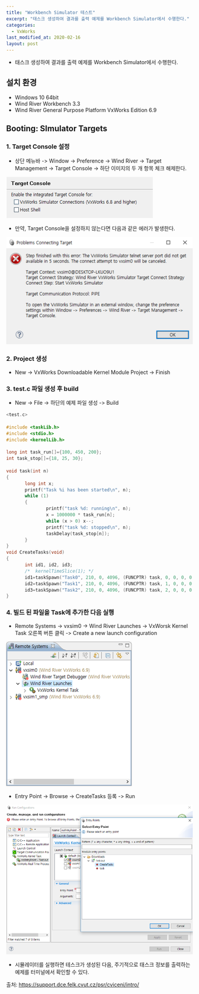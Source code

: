 ```yaml
---
title: "Workbench Simulator 테스트"
excerpt: "태스크 생성하여 결과를 출력 예제를 Workbench Simulator에서 수행한다."
categories:
  - VxWorks
last_modified_at: 2020-02-16
layout: post
---
```

- 태스크 생성하여 결과를 출력 예제를 Workbench Simulator에서 수행한다.



## 설치 환경
- Windows 10 64bit
- Wind River Workbench 3.3
- Wind River General Purpose Platform VxWorks Edition 6.9



## Booting: SImulator Targets


### 1. Target Console 설정
- 상단 메뉴바 -> Window -> Preference -> Wind River -> Target Management -> Target Console -> 하단 이미지의 두 개 항목 체크 해제한다.

![image](/assets/img/2020-02-17-VxWorks/image1.png)

- 만약, Target Console을 설정하지 않는다면 다음과 같은 에러가 발생한다.

![image](/assets/img/2020-02-17-VxWorks/image2.png)


### 2. Project 생성
- New -> VxWorks Downloadable Kernel Module Project -> Finish


### 3. test.c 파일 생성 후 build
- New -> File -> 하단의 예제 파일 생성 -> Build



```c
<test.c>

#include <taskLib.h>
#include <stdio.h>
#include <kernelLib.h>

long int task_run[]={100, 450, 200};
int task_stop[]={18, 25, 30};

void task(int n)
{
       long int x;
       printf("Task %i has been started\n", n);
       while (1)
       {
               printf("task %d: running\n", n);
               x = 1000000 * task_run[n];
               while (x > 0) x--;
               printf("task %d: stopped\n", n);
               taskDelay(task_stop[n]);
       }
}
void CreateTasks(void)
{
       int id1, id2, id3;
       /*  kernelTimeSlice(1); */
       id1=taskSpawn("Task0", 210, 0, 4096, (FUNCPTR) task, 0, 0, 0, 0, 0, 0, 0, 0, 0, 0);
       id2=taskSpawn("Task1", 210, 0, 4096, (FUNCPTR) task, 1, 0, 0, 0, 0, 0, 0, 0, 0, 0);
       id3=taskSpawn("Task2", 210, 0, 4096, (FUNCPTR) task, 2, 0, 0, 0, 0, 0, 0, 0, 0, 0);
}
```


### 4. 빌드 된 파일을 Task에 추가한 다음 실행
- Remote Systems -> vxsim0 -> Wind River Launches -> VxWorsk Kernel Task 오른쪽 버튼 클릭 -> Create a new launch configuration

![image](/assets/img/2020-02-17-VxWorks/image3.png)

- Entry Point -> Browse -> CreateTasks 등록 -> Run

![image](/assets/img/2020-02-17-VxWorks/image4.png)

- 시뮬레이터를 실행하면 테스크가 생성된 다음, 주기적으로 태스크 정보를 출력하는 예제를 터미널에서 확인할 수 있다.

출처: <https://support.dce.felk.cvut.cz/psr/cviceni/intro/>